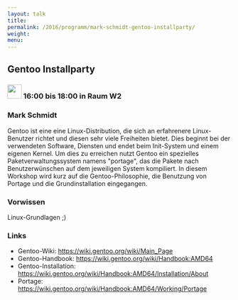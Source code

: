 ```yaml
---
layout: talk
title:
permalink: /2016/programm/mark-schmidt-gentoo-installparty/
weight:
menu:
---
```

## Gentoo Installparty

### <img height = "32" src="../../../images/workshop.svg"> 16:00 bis 18:00 in Raum W2

### Mark Schmidt

Gentoo ist eine eine Linux-Distribution, die sich an erfahrenere Linux-Benutzer richtet und diesen sehr viele Freiheiten bietet. Dies beginnt bei der verwendeten Software, Diensten und endet beim Init-System und einem eigenen Kernel. Um dies zu erreichen nutzt Gentoo ein spezielles Paketverwaltungssystem namens "portage", das die Pakete nach Benutzerwünschen auf dem jeweiligen System kompiliert.  In diesem Workshop wird kurz auf die Gentoo-Philosophie, die Benutzung von Portage und die Grundinstallation eingegangen.

### Vorwissen

Linux-Grundlagen ;)

### Links

- Gentoo-Wiki: <a href="https://wiki.gentoo.org/wiki/Main_Page" target="_blank">https://wiki.gentoo.org/wiki/Main_Page</a>
- Gentoo-Handbook: <a href="https://wiki.gentoo.org/wiki/Handbook:AMD64" target="_blank">https://wiki.gentoo.org/wiki/Handbook:AMD64</a>
- Gentoo-Installation: <a href="https://wiki.gentoo.org/wiki/Handbook:AMD64/Installation/About" target="_blank">https://wiki.gentoo.org/wiki/Handbook:AMD64/Installation/About</a>
- Portage: <a href="https://wiki.gentoo.org/wiki/Handbook:AMD64/Working/Portage" target="_blank">https://wiki.gentoo.org/wiki/Handbook:AMD64/Working/Portage</a>
